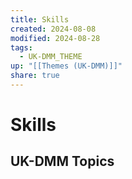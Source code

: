 ```yaml
---
title: Skills
created: 2024-08-08
modified: 2024-08-28
tags:
  - UK-DMM_THEME
up: "[[Themes (UK-DMM)]]"
share: true
---
```

# Skills
## UK-DMM Topics


